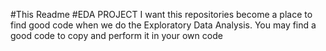 #This Readme
#EDA PROJECT
I want this repositories become a place to find good code when we do the Exploratory Data Analysis. You may find a good code to copy and perform it in your own code
